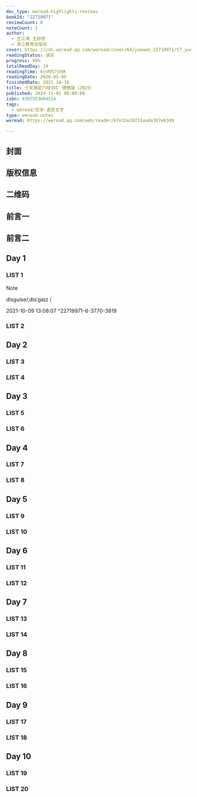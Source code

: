 ```yaml
---
doc_type: weread-highlights-reviews
bookId: "22719971"
reviewCount: 0
noteCount: 1
author:
  - 王江涛 王妙然
  - 浙江教育出版社
cover: https://cdn.weread.qq.com/weread/cover/64/yuewen_22719971/t7_yuewen_227199711737363300.jpg
readingStatus: 读完
progress: 99%
totalReadDay: 19
readingTime: 6小时57分钟
readingDate: 2020-05-05
finishedDate: 2021-10-18
title: 十天搞定六级词汇 便携版（2025）
published: 2024-11-01 00:00:00
isbn: 9787553664514
tags:
  - weread/文学-语言文字
type: weread-notes
weread: https://weread.qq.com/web/reader/67e32e20715aade367e6349

---
```



## 封面

## 版权信息

## 二维码

## 前言一

## 前言二

## Day 1

### LIST 1

> [!NOTE] 
> disguise/ˌdɪsˈgaɪz /
> 
> 2021-10-09 13:08:07 ^22719971-6-3770-3819

### LIST 2

## Day 2

### LIST 3

### LIST 4

## Day 3

### LIST 5

### LIST 6

## Day 4

### LIST 7

### LIST 8

## Day 5

### LIST 9

### LIST 10

## Day 6

### LIST 11

### LIST 12

## Day 7

### LIST 13

### LIST 14

## Day 8

### LIST 15

### LIST 16

## Day 9

### LIST 17

### LIST 18

## Day 10

### LIST 19

### LIST 20

